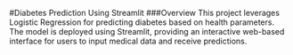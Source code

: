 #Diabetes Prediction Using Streamlit
###Overview
This project leverages Logistic Regression for predicting diabetes based on health parameters. The model is deployed using Streamlit, providing an interactive web-based interface for users to input medical data and receive predictions.

